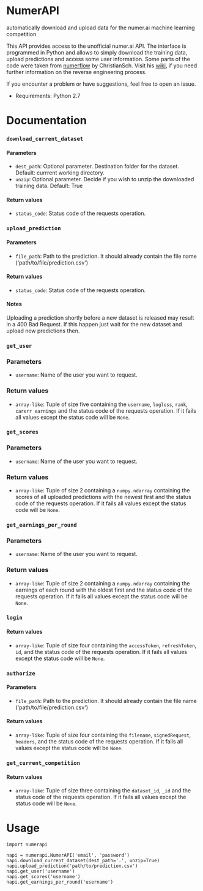 # NumerAPI
automatically download and upload data for the numer.ai machine learning competition

This API provides access to the unofficial numer.ai API. The interface is programmed in Python and allows to simply download the training data, upload predictions and access some user information. Some parts of the code were taken from [numerflow](https://github.com/ChristianSch/numerflow) by ChristianSch. Visit his [wiki](https://github.com/ChristianSch/numerflow/wiki/API-Reverse-Engineering), if you need further information on the reverse engineering process.

If you encounter a problem or have suggestions, feel free to open an issue.

* Requirements: Python 2.7

# Documentation
### `download_current_dataset`
#### Parameters
* `dest_path`: Optional parameter. Destination folder for the dataset. Default: currrent working directory.
* `unzip`: Optional parameter. Decide if you wish to unzip the downloaded training data. Default: True

#### Return values
* `status_code`: Status code of the requests operation.

### `upload_prediction`
#### Parameters
* `file_path`: Path to the prediction. It should already contain the file name ('path/to/file/prediction.csv')

#### Return values
* `status_code`: Status code of the requests operation.

#### Notes
Uploading a prediction shortly before a new dataset is released may result in a 400 Bad Request. If this happen just wait for the new dataset and upload new predictions then.

### `get_user`
### Parameters
* `username`: Name of the user you want to request.

### Return values
* `array-like`: Tuple of size five containing the `username`, `logloss`, `rank`, `carerr earnings` and the status code of the requests operation. If it fails all values except the status code will be `None`.

### `get_scores`
### Parameters
* `username`: Name of the user you want to request.

### Return values
* `array-like`: Tuple of size 2 containing a `numpy.ndarray` containing the scores of all uploaded predictions with the newest first and the status code of the requests operation. If it fails all values except the status code will be `None`.

### `get_earnings_per_round`
### Parameters
* `username`: Name of the user you want to request.

### Return values
* `array-like`: Tuple of size 2 containing a `numpy.ndarray` containing the earnings of each round with the oldest first and the status code of the requests operation. If it fails all values except the status code will be `None`.

### `login`
#### Return values
* `array-like`: Tuple of size four containing the `accessToken`, `refreshToken`, `id`, and the status code of the requests operation. If it fails all values except the status code will be `None`.

### `authorize`
#### Parameters
* `file_path`: Path to the prediction. It should already contain the file name ('path/to/file/prediction.csv')

#### Return values
* `array-like`: Tuple of size four containing the `filename`, `signedRequest`, `headers`, and the status code of the requests operation. If it fails all values except the status code will be `None`.

### `get_current_competition`
#### Return values
* `array-like`: Tuple of size three containing the `dataset_id`, `_id` and the status code of the requests operation. If it fails all values except the status code will be `None`.

# Usage
```
import numerapi

napi = numerapi.NumerAPI('email', 'password')
napi.download_current_dataset(dest_path='.', unzip=True)
napi.upload_prediction('path/to/prediction.csv')
napi.get_user('username')
napi.get_scores('username')
napi.get_earnings_per_round('username')
```
